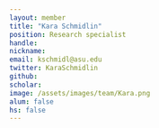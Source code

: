```yaml
---
layout: member
title: "Kara Schmidlin"
position: Research specialist
handle: 
nickname: 
email: kschmidl@asu.edu 
twitter: KaraSchmidlin
github: 
scholar: 
image: /assets/images/team/Kara.png
alum: false
hs: false
---
```


